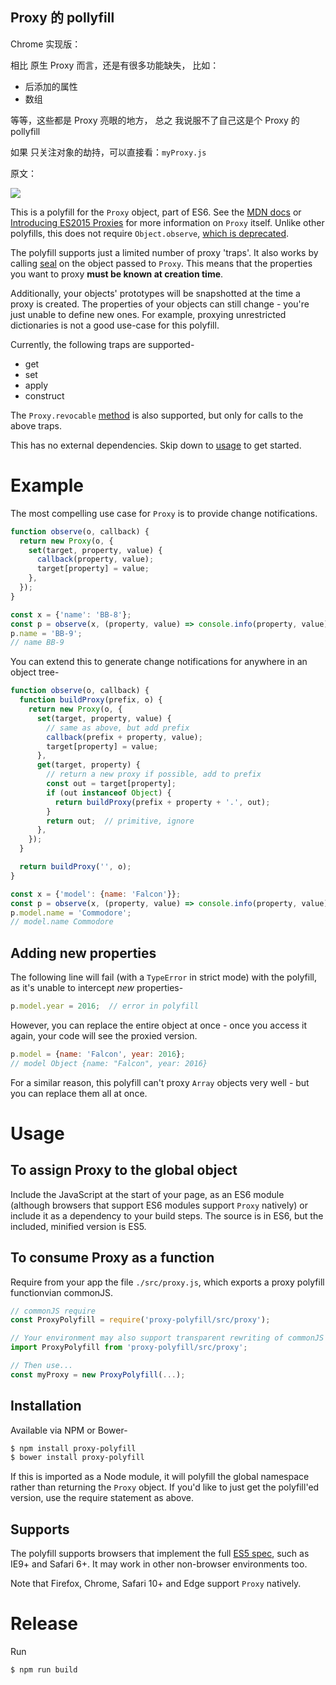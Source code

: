 ## Proxy 的 pollyfill

Chrome 实现版：

相比 原生 Proxy 而言，还是有很多功能缺失，
比如：
- 后添加的属性
- 数组

等等，这些都是 Proxy 亮眼的地方，
总之 我说服不了自己这是个 Proxy 的 pollyfill

如果 只关注对象的劫持，可以直接看：`myProxy.js`

原文：


<img src="https://api.travis-ci.org/GoogleChrome/proxy-polyfill.svg?branch=master" />

This is a polyfill for the `Proxy` object, part of ES6.
See the [MDN docs](https://developer.mozilla.org/en/docs/Web/JavaScript/Reference/Global_Objects/Proxy) or [Introducing ES2015 Proxies](https://developers.google.com/web/updates/2016/02/es2015-proxies) for more information on `Proxy` itself.
Unlike other polyfills, this does not require `Object.observe`, [which is deprecated](https://www.google.com/search?q=object.observe+deprecated).

The polyfill supports just a limited number of proxy 'traps'.
It also works by calling [seal](https://developer.mozilla.org/en-US/docs/Web/JavaScript/Reference/Global_Objects/Object/seal) on the object passed to `Proxy`.
This means that the properties you want to proxy **must be known at creation time**.

Additionally, your objects' prototypes will be snapshotted at the time a proxy is created.
The properties of your objects can still change - you're just unable to define new ones.
For example, proxying unrestricted dictionaries is not a good use-case for this polyfill.

Currently, the following traps are supported-

* get
* set
* apply
* construct

The `Proxy.revocable` [method](https://developer.mozilla.org/en-US/docs/Web/JavaScript/Reference/Global_Objects/Proxy/revocable) is also supported, but only for calls to the above traps.

This has no external dependencies.
Skip down to [usage](#usage) to get started.

# Example

The most compelling use case for `Proxy` is to provide change notifications.

```js
function observe(o, callback) {
  return new Proxy(o, {
    set(target, property, value) {
      callback(property, value);
      target[property] = value;
    },
  });
}

const x = {'name': 'BB-8'};
const p = observe(x, (property, value) => console.info(property, value));
p.name = 'BB-9';
// name BB-9
```

You can extend this to generate change notifications for anywhere in an object tree-

```js
function observe(o, callback) {
  function buildProxy(prefix, o) {
    return new Proxy(o, {
      set(target, property, value) {
        // same as above, but add prefix
        callback(prefix + property, value);
        target[property] = value;
      },
      get(target, property) {
        // return a new proxy if possible, add to prefix
        const out = target[property];
        if (out instanceof Object) {
          return buildProxy(prefix + property + '.', out);
        }
        return out;  // primitive, ignore
      },
    });
  }

  return buildProxy('', o);
}

const x = {'model': {name: 'Falcon'}};
const p = observe(x, (property, value) => console.info(property, value));
p.model.name = 'Commodore';
// model.name Commodore
```

## Adding new properties

The following line will fail (with a `TypeError` in strict mode) with the polyfill, as it's unable to intercept _new_ properties-

```js
p.model.year = 2016;  // error in polyfill
```

However, you can replace the entire object at once - once you access it again, your code will see the proxied version.

```js
p.model = {name: 'Falcon', year: 2016};
// model Object {name: "Falcon", year: 2016}
```

For a similar reason, this polyfill can't proxy `Array` objects very well - but you can replace them all at once.

# Usage

## To assign Proxy to the global object

Include the JavaScript at the start of your page, as an ES6 module (although browsers that support ES6 modules support `Proxy` natively) or include it as a dependency to your build steps.
The source is in ES6, but the included, minified version is ES5.

## To consume Proxy as a function

Require from your app the file `./src/proxy.js`, which exports a proxy polyfill functionvian commonJS.

```js
// commonJS require
const ProxyPolyfill = require('proxy-polyfill/src/proxy');

// Your environment may also support transparent rewriting of commonJS to ES6:
import ProxyPolyfill from 'proxy-polyfill/src/proxy';

// Then use...
const myProxy = new ProxyPolyfill(...);
```

## Installation

Available via NPM or Bower-

```bash
$ npm install proxy-polyfill
$ bower install proxy-polyfill
```

If this is imported as a Node module, it will polyfill the global namespace rather than returning the `Proxy` object.
If you'd like to just get the polyfill'ed version, use the require statement as above.

## Supports

The polyfill supports browsers that implement the full [ES5 spec](http://kangax.github.io/compat-table/es5/), such as IE9+ and Safari 6+.
It may work in other non-browser environments too.

Note that Firefox, Chrome, Safari 10+ and Edge support `Proxy` natively.

# Release

Run
```bash
$ npm run build
```
